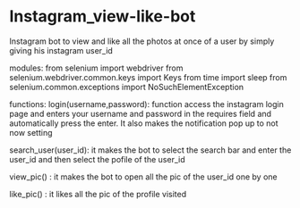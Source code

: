 # Instagram_view-like-bot
Instagram bot to view and like all the photos at once of a user by simply giving his instagram user_id 

modules:
from selenium import webdriver
from selenium.webdriver.common.keys import Keys
from time import sleep
from selenium.common.exceptions import NoSuchElementException



functions:
login(username,password): function access the instagram login page and enters your username and password in the requires field and automatically press the enter. It also makes the notification pop up to not now setting

search_user(user_id): it makes the bot to select the search bar and enter the user_id and then select the pofile of the user_id

view_pic() : it makes the bot to open all the pic of the user_id one by one

like_pic() : it likes all the pic of the profile visited
